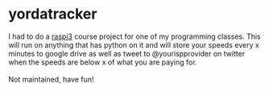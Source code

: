 # yordatracker

I had to do a [raspi3](https://www.raspberrypi.org/products/raspberry-pi-3-model-b/) course project for one of my programming classes. This will run on anything that has python on it and will store your speeds every x minutes to google drive as well as tweet to @yourispprovider on twitter when the speeds are below x of what you are paying for.
<br>
<br>
Not maintained, have fun!<br>


